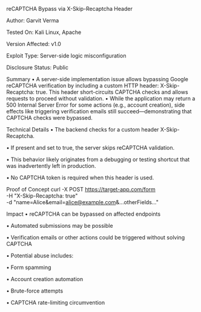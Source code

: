 reCAPTCHA Bypass via X-Skip-Recaptcha Header

Author: Garvit Verma

Tested On: Kali Linux, Apache

Version Affected: v1.0

Exploit Type: Server-side logic misconfiguration

Disclosure Status: Public

Summary
• A server-side implementation issue allows bypassing Google reCAPTCHA verification by including a custom HTTP header: X-Skip-Recaptcha: true. This header short-circuits CAPTCHA checks and allows requests to proceed without validation.
• While the application may return a 500 Internal Server Error for some actions (e.g., account creation), side effects like triggering verification emails still succeed—demonstrating that CAPTCHA checks were bypassed.

Technical Details
• The backend checks for a custom header X-Skip-Recaptcha.

• If present and set to true, the server skips reCAPTCHA validation.

• This behavior likely originates from a debugging or testing shortcut that was inadvertently left in production.

• No CAPTCHA token is required when this header is used.

Proof of Concept
curl -X POST https://target-app.com/form \
  -H "X-Skip-Recaptcha: true" \
  -d "name=Alice&email=alice@example.com&...otherFields..."

Impact
• reCAPTCHA can be bypassed on affected endpoints

• Automated submissions may be possible

• Verification emails or other actions could be triggered without solving CAPTCHA

• Potential abuse includes:

• Form spamming

• Account creation automation

• Brute-force attempts

• CAPTCHA rate-limiting circumvention
